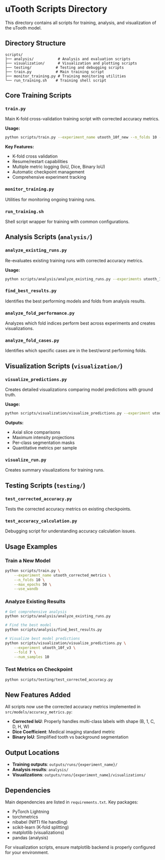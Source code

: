 # uTooth Scripts Directory

This directory contains all scripts for training, analysis, and visualization of the uTooth model.

## Directory Structure

```
scripts/
├── analysis/           # Analysis and evaluation scripts
├── visualization/      # Visualization and plotting scripts  
├── testing/           # Testing and debugging scripts
├── train.py           # Main training script
├── monitor_training.py # Training monitoring utilities
└── run_training.sh    # Training shell script
```

## Core Training Scripts

### `train.py`
Main K-fold cross-validation training script with corrected accuracy metrics.

**Usage:**
```bash
python scripts/train.py --experiment_name utooth_10f_new --n_folds 10 --max_epochs 50
```

**Key Features:**
- K-fold cross validation
- Resume/restart capabilities
- Multiple metric logging (IoU, Dice, Binary IoU)
- Automatic checkpoint management
- Comprehensive experiment tracking

### `monitor_training.py`
Utilities for monitoring ongoing training runs.

### `run_training.sh`
Shell script wrapper for training with common configurations.

## Analysis Scripts (`analysis/`)

### `analyze_existing_runs.py`
Re-evaluates existing training runs with corrected accuracy metrics.

**Usage:**
```bash
python scripts/analysis/analyze_existing_runs.py --experiments utooth_10f_v3 utooth_10f_v4
```

### `find_best_results.py`
Identifies the best performing models and folds from analysis results.

### `analyze_fold_performance.py`
Analyzes which fold indices perform best across experiments and creates visualizations.

### `analyze_fold_cases.py`
Identifies which specific cases are in the best/worst performing folds.

## Visualization Scripts (`visualization/`)

### `visualize_predictions.py`
Creates detailed visualizations comparing model predictions with ground truth.

**Usage:**
```bash
python scripts/visualization/visualize_predictions.py --experiment utooth_10f_v3 --fold 1 --num_samples 5
```

**Outputs:**
- Axial slice comparisons
- Maximum intensity projections
- Per-class segmentation masks
- Quantitative metrics per sample

### `visualize_run.py`
Creates summary visualizations for training runs.

## Testing Scripts (`testing/`)

### `test_corrected_accuracy.py`
Tests the corrected accuracy metrics on existing checkpoints.

### `test_accuracy_calculation.py`
Debugging script for understanding accuracy calculation issues.

## Usage Examples

### Train a New Model
```bash
python scripts/train.py \
    --experiment_name utooth_corrected_metrics \
    --n_folds 10 \
    --max_epochs 50 \
    --use_wandb
```

### Analyze Existing Results
```bash
# Get comprehensive analysis
python scripts/analysis/analyze_existing_runs.py

# Find the best model
python scripts/analysis/find_best_results.py

# Visualize best model predictions
python scripts/visualization/visualize_predictions.py \
    --experiment utooth_10f_v3 \
    --fold 7 \
    --num_samples 10
```

### Test Metrics on Checkpoint
```bash
python scripts/testing/test_corrected_accuracy.py
```

## New Features Added

All scripts now use the corrected accuracy metrics implemented in `src/models/accuracy_metrics.py`:

- **Corrected IoU**: Properly handles multi-class labels with shape (B, 1, C, D, H, W)
- **Dice Coefficient**: Medical imaging standard metric
- **Binary IoU**: Simplified tooth vs background segmentation

## Output Locations

- **Training outputs**: `outputs/runs/{experiment_name}/`
- **Analysis results**: `analysis/`
- **Visualizations**: `outputs/runs/{experiment_name}/visualizations/`

## Dependencies

Main dependencies are listed in `requirements.txt`. Key packages:
- PyTorch Lightning
- torchmetrics
- nibabel (NIfTI file handling)
- scikit-learn (K-fold splitting)
- matplotlib (visualizations)
- pandas (analysis)

For visualization scripts, ensure matplotlib backend is properly configured for your environment.